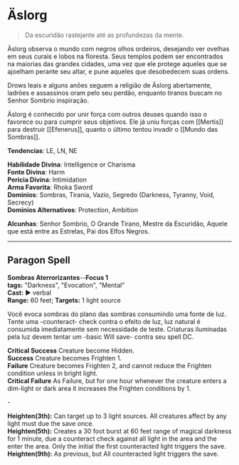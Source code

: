 # Äslorg

> Da escuridão rastejante até as profundezas da mente.

Äslorg observa o mundo com negros olhos ordeiros, desejando ver ovelhas em seus curais e lobos na floresta. Seus templos podem ser encontrados na maiorias das grandes cidades, uma vez que ele protege aqueles que se ajoelham perante seu altar, e pune aqueles que desobedecem suas ordens.

Drows leais e alguns anões seguem a religião de Äslorg abertamente, ladrões e assassinos oram pelo seu perdão, enquanto tiranos buscam no Senhor Sombrio inspiração.

Äslorg é conhecido por unir força com outros deuses quando isso o favorece ou para cumprir seus objetivos. Ele já uniu forças com [[Mertis]] para destruir [[Efenerus]], quanto o último tentou invadir o [[Mundo das Sombras]].

**Tendencias**: LE, LN, NE

**Habilidade Divina**: Intelligence or Charisma  
**Fonte Divina**: Harm  
**Pericia Divina**: Intimidation  
**Arma Favorita**: Rhoka Sword  
**Dominios**: Sombras,  Tirania, Vazio, Segredo (Darkness, Tyranny, Void, Secrecy)  
**Dominios Alternativos**: Protection, Ambition  

**Alcunhas**: Senhor Sombrio, O Grande Tirano, Mestre da Escuridão, Aquele que está entre as Estrelas, Pai dos Elfos Negros.

---
## Paragon Spell

**Sombras Aterrorizantes**--**Focus 1**  
**tags:** "Darkness", "Evocation", "Mental"  
**Cast:** ► verbal  
**Range:** 60 feet; **Targets:** 1 light source

Você evoca sombras do plano das sombras consumindo uma fonte de luz. Tente uma -counteract- check contra o efeito de luz, luz natural é consumida imediatamente sem necessidade de teste. Criaturas iluminadas pela luz devem tentar um -basic Will save- contra seu spell DC.

**Critical Success** Creature become Hidden.  
**Success** Creature becomes Frighten 1.  
**Failure** Creature becomes Frighten 2, and cannot reduce the Frighten condition unless in bright light.  
**Critical Failure** As Failure, but for one hour whenever the creature enters a dim-light or dark area it increases the Frighten conditions by 1.  

*-*

**Heighten(3th):** Can target up to 3 light sources. All creatures affect by any light must due the save once.  
**Heighten(5th):** Creates a 30 foot burst at 60 feet range of magical darkness for 1 minute, due a counteract check against all light in the area and the enter the area. Only the initial the first counteracted light triggers the save.  
**Heighten(9th):** As previous, but All counteracted light triggers the save.  